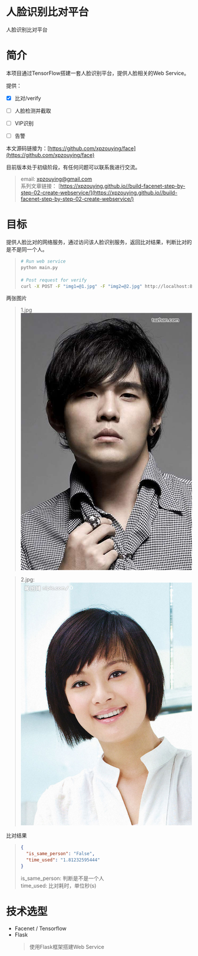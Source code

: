 # 人脸识别比对平台 #
人脸识别比对平台


# 简介 #
本项目通过TensorFlow搭建一套人脸识别平台，提供人脸相关的Web Service。  

提供：
- [x] 比对/verify
- [ ] 人脸检测并截取
- [ ] VIP识别
- [ ] 告警


本文源码链接为：[https://github.com/xpzouying/face](https://github.com/xpzouying/face)

目前版本处于初级阶段，有任何问题可以联系我进行交流。
> email: xpzouying@gmail.com  
> 系列文章链接： [https://xpzouying.github.io//build-facenet-step-by-step-02-create-webservice/](https://xpzouying.github.io//build-facenet-step-by-step-02-create-webservice/)


# 目标 #
提供人脸比对的网络服务，通过访问该人脸识别服务，返回比对结果，判断比对的是不是同一个人。
> ```bash
> # Run web service
> python main.py
>
> # Post request for verify
> curl -X POST -F "img1=@1.jpg" -F "img2=@2.jpg" http://localhost:8080/verify
> ```

两张图片
> 1.jpg  
> ![1.jpg](/images/verify_compare_1.jpg)

> 2.jpg:  
> ![2.jpg](/images/verify_compare_2.jpg)


比对结果
> ```json
> {
>   "is_same_person": "False",
>   "time_used": "1.81232595444"
> }
> ```
> is_same_person: 判断是不是一个人  
> time_used: 比对耗时，单位秒(s)


# 技术选型 #
- Facenet / Tensorflow
- Flask
    > 使用Flask框架搭建Web Service